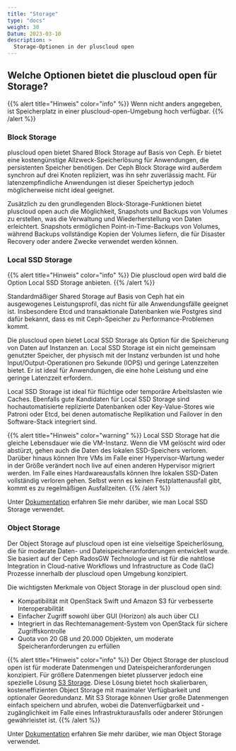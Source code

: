 ```yaml
---
title: "Storage"
type: "docs"
weight: 30
Datum: 2023-03-10
description: >
  Storage-Optionen in der pluscloud open
---
```


## Welche Optionen bietet die pluscloud open für Storage?

{{% alert title="Hinweis" color="info" %}}
Wenn nicht anders angegeben, ist Speicherplatz in einer pluscloud-open-Umgebung hoch verfügbar.
{{% /alert %}}

### Block Storage

pluscloud open bietet Shared Block Storage auf Basis von Ceph. Er bietet eine kostengünstige Allzweck-Speicherlösung für Anwendungen, die persistenten Speicher benötigen. Der Ceph Block Storage wird außerdem synchron auf drei Knoten repliziert, was ihn sehr zuverlässig macht. Für latenzempfindliche Anwendungen ist dieser Speichertyp jedoch möglicherweise nicht ideal geeignet.

Zusätzlich zu den grundlegenden Block-Storage-Funktionen bietet pluscloud open auch die Möglichkeit, Snapshots und Backups von Volumes zu erstellen, was die Verwaltung und Wiederherstellung von Daten erleichtert. Snapshots ermöglichen Point-in-Time-Backups von Volumes, während Backups vollständige Kopien der Volumes liefern, die für Disaster Recovery oder andere Zwecke verwendet werden können.

### Local SSD Storage

{{% alert title="Hinweis" color="info" %}}
Die pluscloud open wird bald die Option Local SSD Storage anbieten.
{{% /alert %}}

Standardmäßiger Shared Storage auf Basis von Ceph hat ein ausgewogenes Leistungsprofil, das nicht für alle Anwendungsfälle geeignet ist. Insbesondere Etcd und transaktionale Datenbanken wie Postgres sind dafür bekannt, dass es mit Ceph-Speicher zu Performance-Problemen kommt.

Die pluscloud open bietet Local SSD Storage als Option für die Speicherung von Daten auf Instanzen an. Local SSD Storage ist ein nicht gemeinsam genutzter Speicher, der physisch mit der Instanz verbunden ist und hohe Input/Output-Operationen pro Sekunde (IOPS) und geringe Latenzzeiten bietet. Er ist ideal für Anwendungen, die eine hohe Leistung und eine geringe Latenzzeit erfordern.

Local SSD Storage ist ideal für flüchtige oder temporäre Arbeitslasten wie Caches. Ebenfalls gute Kandidaten für Local SSD Storage sind hochautomatisierte replizierte Datenbanken oder Key-Value-Stores wie Patroni oder Etcd, bei denen automatische Replikation und Failover in den Software-Stack integriert sind.

{{% alert title="Hinweis" color="warning" %}}
Local SSD Storage hat die gleiche Lebensdauer wie die VM-Instanz. Wenn die VM gelöscht wird oder abstürzt, gehen auch die Daten des lokalen SSD-Speichers verloren. Darüber hinaus können Ihre VMs im Falle einer Hypervisor-Wartung weder in der Größe verändert noch live auf einen anderen Hypervisor migriert werden. Im Falle eines Hardwareausfalls können Ihre lokalen SSD-Daten vollständig verloren gehen. Selbst wenn es keinen Festplattenausfall gibt, kommt es zu regelmäßigen Ausfallzeiten.
{{% /alert %}}

Unter [Dokumentation](../../../reference/local-storage/) erfahren Sie mehr darüber, wie man Local SSD Storage verwendet.

### Object Storage

Der Object Storage auf pluscloud open ist eine vielseitige Speicherlösung, die für moderate Daten- und Dateispeicheranforderungen entwickelt wurde. Sie basiert auf der Ceph RadosGW Technologie und ist für die nahtlose Integration in Cloud-native Workflows und Infrastructure as Code (IaC) Prozesse innerhalb der pluscloud open Umgebung konzipiert.

Die wichtigsten Merkmale von Object Storage in der pluscloud open sind:

- Kompatibilität mit OpenStack Swift und Amazon S3 für verbesserte Interoperabilität
- Einfacher Zugriff sowohl über GUI (Horizon) als auch über CLI
- Integriert in das Rechtemanagement-System von OpenStack für sichere Zugriffskontrolle
- Quota von 20 GB und 20.000 Objekten, um moderate Speicheranforderungen zu erfüllen

{{% alert title="Hinweis" color="info" %}}
Der Object Storage der pluscloud open ist für moderate Datenmengen und Dateispeicheranforderungen konzipiert. Für größere Datenmengen bietet plusserver jedoch eine spezielle Lösung [S3 Storage](https://www.plusserver.com/produkt/s3-storage/). Diese Lösung bietet hoch skalierbaren, kosteneffizienten Object Storage mit maximaler Verfügbarkeit und optionaler Georedundanz. Mit S3 Storage können User große Datenmengen einfach speichern und abrufen, wobei die Datenverfügbarkeit und -zugänglichkeit im Falle eines Infrastrukturausfalls oder anderer Störungen gewährleistet ist.
{{% /alert %}}

Unter [Dokumentation](../../../reference/object-storage/) erfahren Sie mehr darüber, wie man Object Storage verwendet.
